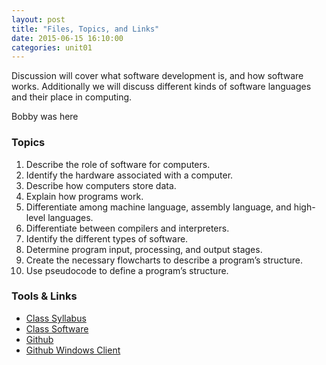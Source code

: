 ```yaml
---
layout: post
title: "Files, Topics, and Links"
date: 2015-06-15 16:10:00
categories: unit01
---
```


Discussion will cover what software development is, and how software works.
Additionally we will discuss different kinds of software languages and
their place in computing.

Bobby was here

### Topics

1.  Describe the role of software for computers.
2.  Identify the hardware associated with a computer.
3.  Describe how computers store data.
4.  Explain how programs work.
5.  Differentiate among machine language, assembly language, and high-level languages.
6.  Differentiate between compilers and interpreters.
7.  Identify the different types of software.
8.  Determine program input, processing, and output stages.
9.  Create the necessary flowcharts to describe a program’s structure.
10. Use pseudocode to define a program’s structure.

### Tools & Links

* [Class Syllabus](https://transfer.sh/PefDs/pt1420-29-syllabus.pdf)
* [Class Software](https://transfer.sh/PMqlt/ninite-pt1420-installer.exe)
* [Github](https://www.github.com)
* [Github Windows Client](https://transfer.sh/1gZYfw/githubsetup.exe)

